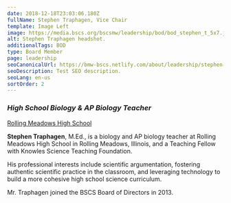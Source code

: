 ```yaml
---
date: 2018-12-18T23:03:06.180Z
fullName: Stephen Traphagen, Vice Chair
template: Image Left
image: https://media.bscs.org/bscsmw/leadership/bod/bod_stephen_t_5x7.jpg
alt: Stephen Traphagen headshot.
additionalTags: BOD
type: Board Member
page: leadership
seoCanonicalUrl: https://bmw-bscs.netlify.com/about/leadership/stephen-traphagen-vice-chair
seoDescription: Test SEO description.
seoLang: en-us
sortOrder: 2
---
```


### *High School Biology & AP Biology Teacher*
<a href="https://rmhs.d214.org/" target="_blank" rel="noopener noreferrer">Rolling Meadows High School</a>

**Stephen Traphagen**, M.Ed., is a biology and AP biology teacher at Rolling Meadows High School in Rolling Meadows, Illinois, and a Teaching Fellow with Knowles Science Teaching Foundation.

His professional interests include scientific argumentation, fostering authentic scientific practice in the classroom, and leveraging technology to build a more cohesive high school science curriculum.

Mr. Traphagen joined the BSCS Board of Directors in 2013.
